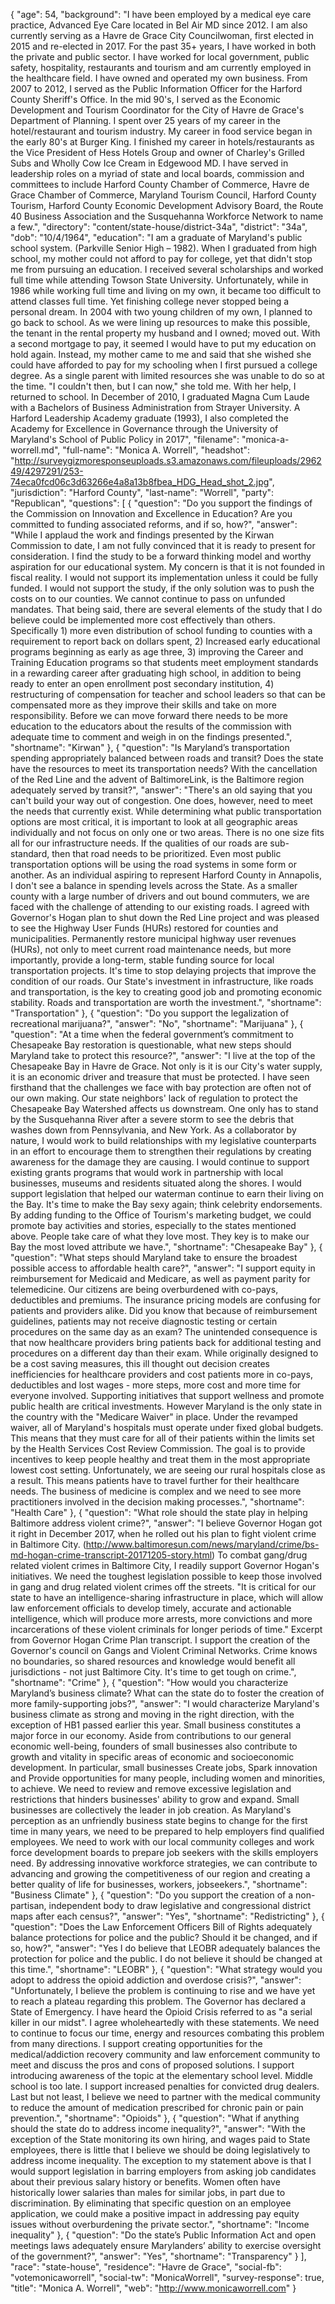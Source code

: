 {
  "age": 54,
  "background": "I have been employed by a medical eye care practice, Advanced Eye Care located in Bel Air MD since 2012.   I am also currently serving as a Havre de Grace City Councilwoman, first elected in 2015 and re-elected in 2017.  For the past 35+ years, I have worked in both the private and public sector.  I have worked for local government, public safety, hospitality, restaurants and tourism and am currently employed in the healthcare field.  I have owned and operated my own business.       From 2007 to 2012, I served as the Public Information Officer for the Harford County Sheriff's Office.   In the mid 90's, I served as the Economic Development and Tourism Coordinator for the City of Havre de Grace's Department of Planning.  I spent over 25 years of my career in the hotel/restaurant and tourism industry.  My career in food service began in the early 80's at Burger King.  I finished my career in hotels/restaurants as the Vice President of Hess Hotels Group and owner of Charley's Grilled Subs and Wholly Cow Ice Cream in Edgewood MD. I have served in leadership roles on a myriad of state and local boards, commission and committees to include Harford County Chamber of Commerce, Havre de Grace Chamber of Commerce, Maryland Tourism Council, Harford County Tourism, Harford County Economic Development Advisory Board, the Route 40 Business Association and the Susquehanna Workforce Network to name a few.",
  "directory": "content/state-house/district-34a",
  "district": "34a",
  "dob": "10/4/1964",
  "education": "I am a graduate of Maryland's public school system. (Parkville Senior High – 1982).  When I graduated from high school, my mother could not afford to pay for college, yet that didn't stop me from pursuing an education. I received several scholarships and worked full time while attending Towson State University.   Unfortunately, while in 1986 while working full time and living on my own, it became too difficult to attend classes full time.  Yet finishing college never stopped being a personal dream.  In 2004 with two young children of my own, I planned to go back to school.  As we were lining up resources to make this possible, the tenant in the rental property my husband and I owned; moved out. With a second mortgage to pay, it seemed I would have to put my education on hold again. Instead, my mother came to me and said that she wished she could have afforded to pay for my schooling when I first pursued a college degree.  As a single parent with limited resources she was unable to do so at the time. \"I couldn't then, but I can now,\" she told me.  With her help, I returned to school.  In December of 2010, I graduated Magna Cum Laude with a Bachelors of Business Administration from Strayer University. A Harford Leadership Academy graduate (1993), I also completed the Academy for Excellence in Governance through the University of Maryland's School of Public Policy in 2017",
  "filename": "monica-a-worrell.md",
  "full-name": "Monica A. Worrell",
  "headshot": "http://surveygizmoresponseuploads.s3.amazonaws.com/fileuploads/296249/4297291/253-74eca0fcd06c3d63266e4a8a13b8fbea_HDG_Head_shot_2.jpg",
  "jurisdiction": "Harford County",
  "last-name": "Worrell",
  "party": "Republican",
  "questions": [
    {
      "question": "Do you support the findings of the Commission on Innovation and Excellence in Education? Are you committed to funding associated reforms, and if so, how?",
      "answer": "While I applaud the work and findings presented by the Kirwan Commission to date, I am not fully convinced that it is ready to present for consideration.   I find the study to be a forward thinking model and worthy aspiration for our educational system.  My concern is that it is not founded in fiscal reality.  I would not support its implementation unless it could be fully funded.  I would not support the study, if the only solution was to push the costs on to our counties.  We cannot continue to pass on unfunded mandates. That being said, there are several elements of the study that I do believe could be implemented more cost effectively than others.   Specifically   1) more even distribution of  school funding to counties with a requirement to report back on dollars spent,  2) Increased early educational programs beginning as early as age three,  3) improving the Career and Training Education programs so that students meet employment standards in a rewarding career after graduating high school, in addition to being ready to enter an open enrollment post secondary institution,   4) restructuring of compensation for teacher and school leaders so that can be compensated more as they improve their skills and take on more responsibility.  Before we can move forward there needs to be more education to the educators about the results of the commission with adequate time to comment and weigh in on the findings presented.",
      "shortname": "Kirwan"
    },
    {
      "question": "Is Maryland’s transportation spending appropriately balanced between roads and transit? Does the state have the resources to meet its transportation needs? With the cancellation of the Red Line and the advent of BaltimoreLink, is the Baltimore region adequately served by transit?",
      "answer": "There's an old saying that you can't build your way out of congestion.  One does, however, need to meet the needs that currently exist.  While determining what public transportation options are most critical, it is important to look at all geographic areas individually and not focus on only one or two areas.   There is no one size fits all for our infrastructure needs.  If the qualities of our roads are sub-standard, then that road needs to be prioritized.   Even most public transportation options will be using the road systems in some form or another.    As an individual aspiring to represent Harford County in Annapolis, I don't see a balance in spending levels across the State.   As a smaller county with a large number of drivers and out bound commuters, we are faced with the challenge of attending to our existing roads.  I agreed with Governor's Hogan plan to shut down the Red Line project and was pleased to see the Highway User Funds (HURs) restored for counties and municipalities.  Permanently restore municipal highway user revenues (HURs), not only to meet current road maintenance needs, but more importantly, provide a long-term, stable funding source for local transportation projects.   It's time to stop delaying projects that improve the condition of our roads.    Our State's investment in infrastructure, like roads and transportation, is the key to creating good job and promoting economic stability.  Roads and transportation are worth the investment.",
      "shortname": "Transportation"
    },
    {
      "question": "Do you support the legalization of recreational marijuana?",
      "answer": "No",
      "shortname": "Marijuana"
    },
    {
      "question": "At a time when the federal government’s commitment to Chesapeake Bay restoration is questionable, what new steps should Maryland take to protect this resource?",
      "answer": "I live at the top of the Chesapeake Bay in Havre de Grace.  Not only is it is our City's water supply, it is an economic driver and treasure that must be protected.   I have seen firsthand that the challenges we face with bay protection are often not of our own making.   Our state neighbors' lack of regulation to protect the Chesapeake Bay Watershed affects us downstream.   One only has to stand by the Susquehanna River after a severe storm to see the debris that washes down from Pennsylvania, and New York.   As a collaborator by nature, I would work to build relationships with my legislative counterparts in an effort to encourage them to strengthen their regulations by creating awareness for the damage they are causing.  I would continue to support existing grants programs that would work in partnership with local businesses, museums and residents situated along the shores. I would support legislation that helped our waterman continue to earn their living on the Bay.   It's time to make the Bay sexy again; think celebrity endorsements.  By adding funding to the Office of Tourism's  marketing budget, we could promote bay activities and stories, especially to the states mentioned above.  People take care of what they love most.  They key is to make our Bay the most loved attribute we have.",
      "shortname": "Chesapeake Bay"
    },
    {
      "question": "What steps should Maryland take to ensure the broadest possible access to affordable health care?",
      "answer": "I support equity in reimbursement for Medicaid and Medicare, as well as payment parity for telemedicine.  Our citizens are being overburdened with co-pays, deductibles and premiums.   The insurance pricing models are confusing for patients and providers alike.    Did you know that because of reimbursement guidelines, patients may not receive diagnostic testing or certain procedures on the same day as an exam?  The unintended consequence is that now healthcare providers bring patients back for additional testing and procedures on a different day than their exam.  While originally designed to be a cost saving measures, this ill thought out decision creates inefficiencies for healthcare providers and cost patients more in co-pays, deductibles and lost wages - more steps, more cost and more time for everyone involved.      Supporting initiatives that support wellness and promote public health are critical investments.  However Maryland is the only state in the country with the \"Medicare Waiver\" in place.  Under the revamped waiver, all of Maryland's hospitals must operate under fixed global budgets.  This means that they must care for all of their patients within the limits set by the Health Services Cost Review Commission. The goal is to provide incentives to keep people healthy and treat them in the most appropriate lowest cost setting.  Unfortunately, we are seeing our rural hospitals close as a result. This means patients have to travel further for their healthcare needs.  The business of medicine is complex and we need to see more practitioners involved in the decision making processes.",
      "shortname": "Health Care"
    },
    {
      "question": "What role should the state play in helping Baltimore address violent crime?",
      "answer": "I believe Governor Hogan got it right in December 2017,  when he rolled out his plan to fight violent crime in Baltimore City.   (http://www.baltimoresun.com/news/maryland/crime/bs-md-hogan-crime-transcript-20171205-story.html) To combat gang/drug related violent crimes in Baltimore City, I readily support Governor Hogan's initiatives.  We need the toughest legislation possible to keep those involved in gang and drug related violent crimes off the streets.     \"It is critical for our state to have an intelligence-sharing infrastructure in place, which will allow law enforcement officials to develop timely, accurate and actionable intelligence, which will produce more arrests, more convictions and more incarcerations of these violent criminals for longer periods of time.\"  Excerpt from Governor Hogan Crime Plan transcript.    I support the creation of the Governor's council on Gangs and Violent Criminal Networks.  Crime knows no boundaries, so shared resources and knowledge would benefit all jurisdictions - not just Baltimore City. It's time to get tough on crime.",
      "shortname": "Crime"
    },
    {
      "question": "How would you characterize Maryland’s business climate? What can the state do to foster the creation of more family-supporting jobs?",
      "answer": "I would characterize Maryland's business climate as strong and moving in the right direction, with the exception of HB1 passed earlier this year.   Small business constitutes a major force in our economy.  Aside from contributions to our general economic well-being, founders of small businesses also contribute to growth and vitality in specific areas of economic and socioeconomic development. In particular, small businesses Create jobs, Spark innovation and Provide opportunities for many people, including women and minorities, to achieve.   We need to review and remove excessive legislation and restrictions that hinders businesses' ability to grow and expand.  Small businesses are collectively the leader in job creation. As Maryland's perception as an unfriendly business state begins to change for the first time in many years, we need to be prepared to help employers find qualified employees.  We need to work with our local community colleges and work force development boards to prepare job seekers with the skills employers need.  By addressing innovative workforce strategies, we can contribute to advancing and growing the competitiveness of our region and creating a better quality of life for businesses, workers, jobseekers.",
      "shortname": "Business Climate"
    },
    {
      "question": "Do you support the creation of a non-partisan, independent body to draw legislative and congressional district maps after each census?",
      "answer": "Yes",
      "shortname": "Redistricting"
    },
    {
      "question": "Does the Law Enforcement Officers Bill of Rights adequately balance protections for police and the public? Should it be changed, and if so, how?",
      "answer": "Yes I do believe that LEOBR adequately balances the protection for police and the public.  I do not believe it should be changed at this time.",
      "shortname": "LEOBR"
    },
    {
      "question": "What strategy would you adopt to address the opioid addiction and overdose crisis?",
      "answer": "Unfortunately, I believe the problem is continuing to rise and we have yet to reach a plateau regarding this problem.  The Governor has declared a State of Emergency.  I have heard the Opioid Crisis referred to as \"a serial killer in our midst\". I agree wholeheartedly with these statements.   We need to continue to focus our time, energy and resources combating this problem from many directions.   I support creating opportunities for the medical/addiction recovery community and law enforcement community to meet and discuss the pros and cons of proposed solutions.  I support introducing awareness of the topic at the elementary school level. Middle school is too late.  I support increased penalties for convicted drug dealers. Last but not least, I believe we need to partner with the medical community to reduce the amount of medication prescribed for chronic pain or pain prevention.",
      "shortname": "Opioids"
    },
    {
      "question": "What if anything should the state do to address income inequality?",
      "answer": "With the exception of the State monitoring its own hiring, and wages paid to State employees, there is little that I believe we should be doing legislatively to address income inequality.    The exception to my statement above is that I would support legislation in barring employers from asking job candidates about their previous salary history or benefits.   Women often have historically lower salaries than males for similar jobs, in part due to discrimination.  By eliminating that specific question on an employee application, we could make a positive impact in addressing pay equity issues without overburdening the private sector.",
      "shortname": "Income inequality"
    },
    {
      "question": "Do the state’s Public Information Act and open meetings laws adequately ensure Marylanders’ ability to exercise oversight of the government?",
      "answer": "Yes",
      "shortname": "Transparency"
    }
  ],
  "race": "state-house",
  "residence": "Havre de Grace",
  "social-fb": "votemonicaworrell",
  "social-tw": "MonicaWorrell",
  "survey-response": true,
  "title": "Monica A. Worrell",
  "web": "http://www.monicaworrell.com"
}
